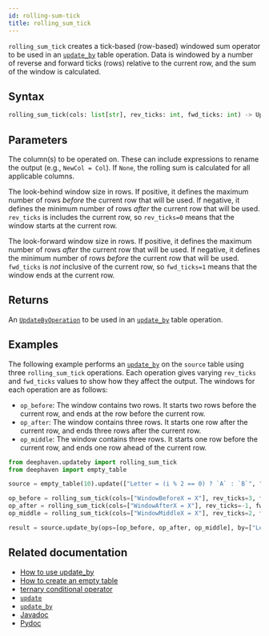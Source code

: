 ```yaml
---
id: rolling-sum-tick
title: rolling_sum_tick
---
```


`rolling_sum_tick` creates a tick-based (row-based) windowed sum operator to be used in an [`update_by`](./updateBy.md) table operation. Data is windowed by a number of reverse and forward ticks (rows) relative to the current row, and the sum of the window is calculated.

## Syntax

```python syntax
rolling_sum_tick(cols: list[str], rev_ticks: int, fwd_ticks: int) -> UpdateByOperation
```

## Parameters

<ParamTable>
<Param name="cols" type="list[str]">

The column(s) to be operated on. These can include expressions to rename the output (e.g., `NewCol = Col`). If `None`, the rolling sum is calculated for all applicable columns.

</Param>
<Param name="rev_ticks" type="int">

The look-behind window size in rows. If positive, it defines the maximum number of rows _before_ the current row that will be used. If negative, it defines the minimum number of rows _after_ the current row that will be used. `rev_ticks` is includes the current row, so `rev_ticks=0` means that the window starts at the current row.

</Param>
<Param name="fwd_ticks" type="int">

The look-forward window size in rows. If positive, it defines the maximum number of rows _after_ the current row that will be used. If negative, it defines the minimum number of rows _before_ the current row that will be used. `fwd_ticks` is _not_ inclusive of the current row, so `fwd_ticks=1` means that the window ends at the current row.

</Param>
</ParamTable>

## Returns

An [`UpdateByOperation`](./updateBy.md#parameters) to be used in an [`update_by`](./updateBy.md) table operation.

## Examples

The following example performs an [`update_by`](./updateBy.md) on the `source` table using three `rolling_sum_tick` operations. Each operation gives varying `rev_ticks` and `fwd_ticks` values to show how they affect the output. The windows for each operation are as follows:

- `op_before`: The window contains two rows. It starts two rows before the current row, and ends at the row before the current row.
- `op_after`: The window contains three rows. It starts one row after the current row, and ends three rows after the current row.
- `op_middle`: The window contains three rows. It starts one row before the current row, and ends one row ahead of the current row.

```python order=source,result
from deephaven.updateby import rolling_sum_tick
from deephaven import empty_table

source = empty_table(10).update(["Letter = (i % 2 == 0) ? `A` : `B`", "X = i"])

op_before = rolling_sum_tick(cols=["WindowBeforeX = X"], rev_ticks=3, fwd_ticks=-1)
op_after = rolling_sum_tick(cols=["WindowAfterX = X"], rev_ticks=-1, fwd_ticks=3)
op_middle = rolling_sum_tick(cols=["WindowMiddleX = X"], rev_ticks=2, fwd_ticks=1)

result = source.update_by(ops=[op_before, op_after, op_middle], by=["Letter"])
```

## Related documentation

- [How to use update_by](../../../how-to-guides/use-update-by.md)
- [How to create an empty table](../../../how-to-guides/empty-table.md)
- [ternary conditional operator](../../query-language/control-flow/ternary-if.md)
- [`update`](../select/update.md)
- [`update_by`](./updateBy.md)
- [Javadoc](<https://deephaven.io/core/javadoc/io/deephaven/api/updateby/UpdateByOperation.html#RollingSum(long,long,java.lang.String...)>)
- [Pydoc](https://deephaven.io/core/pydoc/code/deephaven.updateby.html#deephaven.updateby.rolling_sum_tick)

